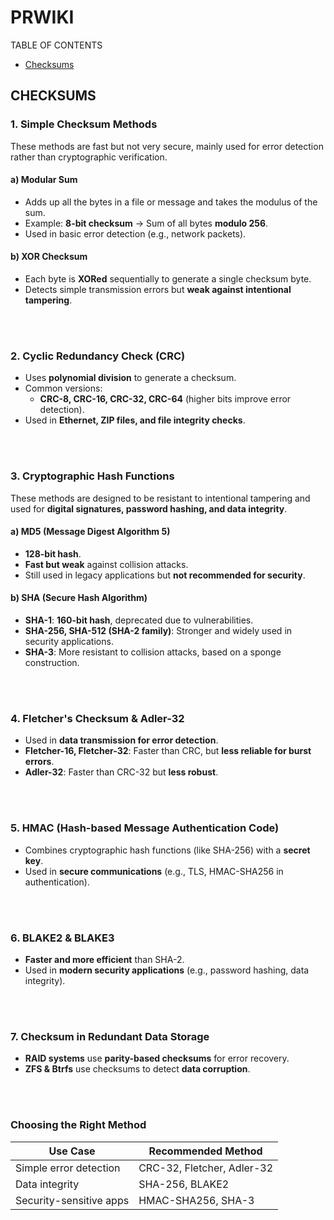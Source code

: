 # PRWIKI

TABLE OF CONTENTS
- [Checksums](#checksums)




## CHECKSUMS

### 1. Simple Checksum Methods
These methods are fast but not very secure, mainly used for error detection rather than cryptographic verification.

#### a) Modular Sum
- Adds up all the bytes in a file or message and takes the modulus of the sum.
- Example: **8-bit checksum** → Sum of all bytes **modulo 256**.
- Used in basic error detection (e.g., network packets).

#### b) XOR Checksum
- Each byte is **XORed** sequentially to generate a single checksum byte.
- Detects simple transmission errors but **weak against intentional tampering**.

<br>
<br>

### 2. Cyclic Redundancy Check (CRC)
- Uses **polynomial division** to generate a checksum.
- Common versions:
  - **CRC-8, CRC-16, CRC-32, CRC-64** (higher bits improve error detection).
- Used in **Ethernet, ZIP files, and file integrity checks**.

<br>
<br>

### 3. Cryptographic Hash Functions
These methods are designed to be resistant to intentional tampering and used for **digital signatures, password hashing, and data integrity**.

#### a) MD5 (Message Digest Algorithm 5)
- **128-bit hash**.
- **Fast but weak** against collision attacks.
- Still used in legacy applications but **not recommended for security**.

#### b) SHA (Secure Hash Algorithm)
- **SHA-1**: **160-bit hash**, deprecated due to vulnerabilities.
- **SHA-256, SHA-512 (SHA-2 family)**: Stronger and widely used in security applications.
- **SHA-3**: More resistant to collision attacks, based on a sponge construction.

<br>
<br>

### 4. Fletcher's Checksum & Adler-32
- Used in **data transmission for error detection**.
- **Fletcher-16, Fletcher-32**: Faster than CRC, but **less reliable for burst errors**.
- **Adler-32**: Faster than CRC-32 but **less robust**.

<br>
<br>

### 5. HMAC (Hash-based Message Authentication Code)
- Combines cryptographic hash functions (like SHA-256) with a **secret key**.
- Used in **secure communications** (e.g., TLS, HMAC-SHA256 in authentication).

<br>
<br>

### 6. BLAKE2 & BLAKE3
- **Faster and more efficient** than SHA-2.
- Used in **modern security applications** (e.g., password hashing, data integrity).

<br>
<br>

### 7. Checksum in Redundant Data Storage
- **RAID systems** use **parity-based checksums** for error recovery.
- **ZFS & Btrfs** use checksums to detect **data corruption**.

<br>
<br>

### Choosing the Right Method
| **Use Case**                 | **Recommended Method**      |
|------------------------------|----------------------------|
| Simple error detection       | CRC-32, Fletcher, Adler-32 |
| Data integrity               | SHA-256, BLAKE2           |
| Security-sensitive apps      | HMAC-SHA256, SHA-3        |


